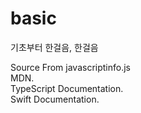 # basic  
기초부터 한걸음, 한걸음  
  
Source From
javascriptinfo.js  
MDN.  
TypeScript Documentation.  
Swift Documentation.  
